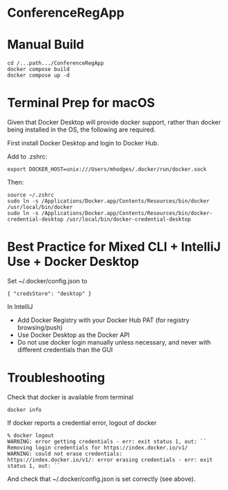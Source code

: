 # ConferenceRegApp

# Manual Build

    cd /...path.../ConferenceRegApp
    docker compose build
    docker compose up -d

# Terminal Prep for macOS

Given that Docker Desktop will provide docker support, rather than docker being
installed in the OS, the following are required.

First install Docker Desktop and login to Docker Hub.

Add to .zshrc:

    export DOCKER_HOST=unix:///Users/mhodges/.docker/run/docker.sock

Then:

    source ~/.zshrc
    sudo ln -s /Applications/Docker.app/Contents/Resources/bin/docker /usr/local/bin/docker
    sudo ln -s /Applications/Docker.app/Contents/Resources/bin/docker-credential-desktop /usr/local/bin/docker-credential-desktop

# Best Practice for Mixed CLI + IntelliJ Use + Docker Desktop

Set ~/.docker/config.json to

    { "credsStore": "desktop" }

In IntelliJ
- Add Docker Registry with your Docker Hub PAT (for registry browsing/push)
- Use Docker Desktop as the Docker API
- Do not use docker login manually unless necessary, and never with different credentials than the GUI

# Troubleshooting

Check that docker is available from terminal

    docker info

If docker reports a credential error, logout of docker

    % docker logout
    WARNING: error getting credentials - err: exit status 1, out: ``
    Removing login credentials for https://index.docker.io/v1/
    WARNING: could not erase credentials:
    https://index.docker.io/v1/: error erasing credentials - err: exit status 1, out: ``

And check that ~/.docker/config.json is set correctly (see above).
